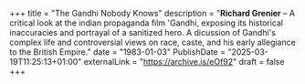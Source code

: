 +++
title = "The Gandhi Nobody Knows"
description = "**Richard Grenier** – A critical look at the indian propaganda film 'Gandhi, exposing its historical inaccuracies and portrayal of a sanitized hero. A dicussion of Gandhi's complex life and controversial views on race, caste, and his early allegiance to the British Empire."
date = "1983-01-03"
PublishDate = "2025-03-19T11:25:13+01:00"
externalLink = "https://archive.is/eOf92"
draft = false
+++

